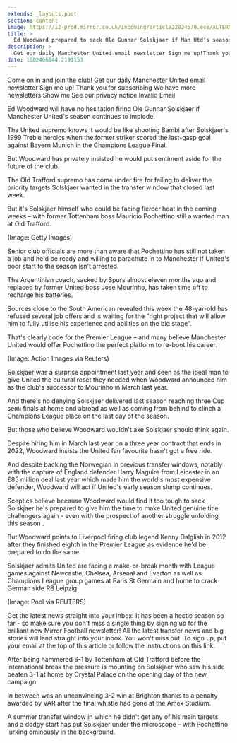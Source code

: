 ```yaml
--- 
extends: _layouts.post 
section: content 
image: https://i2-prod.mirror.co.uk/incoming/article22824570.ece/ALTERNATES/s1200/0_FBL-ENG-PR-MAN-UTD-CRYSTAL-PALACE.jpg 
title: > 
  Ed Woodward prepared to sack Ole Gunnar Solskjaer if Man Utd's season continues to stall 
description: > 
  Get our daily Manchester United email newsletter Sign me up!Thank you for subscribing We have more newsletters Show me See our privacy notice Invalid EmailEd Woodward will have no hesitation firing Ole Gunnar Solskjaer if Manchester United's season continues to implode.But Woodward has privately insisted he would put sentiment aside for the future of the club.The Old Trafford supremo has come under fire for failing to deliver the priority targets Solskjaer wanted in the transfer window that closed last week.That's clearly code for the Premier League – and many believe Manchester United would offer Pochettino the perfect platform to re-boot his career. 
date: 1602406144.2191153 
--- 
```

Come on in and join the club! Get our daily Manchester United email newsletter Sign me up! Thank you for subscribing We have more newsletters Show me See our privacy notice Invalid Email

Ed Woodward will have no hesitation firing Ole Gunnar Solskjaer if Manchester United's season continues to implode.

The United supremo knows it would be like shooting Bambi after Solskjaer's 1999 Treble heroics when the former striker scored the last-gasp goal against Bayern Munich in the Champions League Final.

But Woodward has privately insisted he would put sentiment aside for the future of the club.

The Old Trafford supremo has come under fire for failing to deliver the priority targets Solskjaer wanted in the transfer window that closed last week.

But it's Solskjaer himself who could be facing fiercer heat in the coming weeks – with former Tottenham boss Mauricio Pochettino still a wanted man at Old Trafford.

(Image: Getty Images)

Senior club officials are more than aware that Pochettino has still not taken a job and he'd be ready and willing to parachute in to Manchester if United's poor start to the season isn't arrested.

The Argentinian coach, sacked by Spurs almost eleven months ago and replaced by former United boss Jose Mourinho, has taken time off to recharge his batteries.

Sources close to the South American revealed this week the 48-yar-old has refused several job offers and is waiting for the “right project that will allow him to fully utilise his experience and abilities on the big stage”.

That's clearly code for the Premier League – and many believe Manchester United would offer Pochettino the perfect platform to re-boot his career.

(Image: Action Images via Reuters)

Solskjaer was a surprise appointment last year and seen as the ideal man to give United the cultural reset they needed when Woodward announced him as the club's successor to Mourinho in March last year.

And there's no denying Solskjaer delivered last season reaching three Cup semi finals at home and abroad as well as coming from behind to clinch a Champions League place on the last day of the season.

But those who believe Woodward wouldn't axe Solskjaer should think again.

Despite hiring him in March last year on a three year contract that ends in 2022, Woodward insists the United fan favourite hasn't got a free ride.

And despite backing the Norwegian in previous transfer windows, notably with the capture of England defender Harry Maguire from Leicester in an £85 million deal last year which made him the world's most expensive defender, Woodward will act if United's early season slump continues.

Sceptics believe because Woodward would find it too tough to sack Solskjaer he's prepared to give him the time to make United genuine title challengers again - even with the prospect of another struggle unfolding this season .

But Woodward points to Liverpool firing club legend Kenny Dalglish in 2012 after they finished eighth in the Premier League as evidence he'd be prepared to do the same.

Solskjaer admits United are facing a make-or-break month with League games against Newcastle, Chelsea, Arsenal and Everton as well as Champions League group games at Paris St Germain and home to crack German side RB Leipzig.

(Image: Pool via REUTERS)

Get the latest news straight into your inbox! It has been a hectic season so far - so make sure you don't miss a single thing by signing up for the brilliant new Mirror Football newsletter! All the latest transfer news and big stories will land straight into your inbox. You won't miss out. To sign up, put your email at the top of this article or follow the instructions on this link.

After being hammered 6-1 by Tottenham at Old Trafford before the international break the pressure is mounting on Solskjaer who saw his side beaten 3-1 at home by Crystal Palace on the opening day of the new campaign.

In between was an unconvincing 3-2 win at Brighton thanks to a penalty awarded by VAR after the final whistle had gone at the Amex Stadium.

A summer transfer window in which he didn't get any of his main targets and a dodgy start has put Solskjaer under the microscope – with Pochettino lurking ominously in the background.